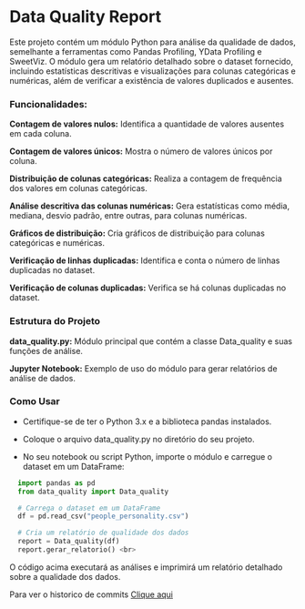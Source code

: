 # Data Quality Report
Este projeto contém um módulo Python para análise da qualidade de dados, semelhante a ferramentas como Pandas Profiling, YData Profiling e SweetViz. O módulo gera um relatório detalhado sobre o dataset fornecido, incluindo estatísticas descritivas e visualizações para colunas categóricas e numéricas, além de verificar a existência de valores duplicados e ausentes.

### Funcionalidades:

  **Contagem de valores nulos:** Identifica a quantidade de valores ausentes em cada coluna. <br>
  
  **Contagem de valores únicos:** Mostra o número de valores únicos por coluna.<br>

  **Distribuição de colunas categóricas:** Realiza a contagem de frequência dos valores em colunas categóricas.<br>

  **Análise descritiva das colunas numéricas:** Gera estatísticas como média, mediana, desvio padrão, entre outras, para colunas numéricas.<br>

  **Gráficos de distribuição:** Cria gráficos de distribuição para colunas categóricas e numéricas.<br>

  **Verificação de linhas duplicadas:** Identifica e conta o número de linhas duplicadas no dataset.<br>

  **Verificação de colunas duplicadas:** Verifica se há colunas duplicadas no dataset.<br>

### Estrutura do Projeto

  **data_quality.py:** Módulo principal que contém a classe Data_quality e suas funções de análise.<br>

  **Jupyter Notebook:** Exemplo de uso do módulo para gerar relatórios de análise de dados.<br>

### Como Usar

  - Certifique-se de ter o Python 3.x e a biblioteca pandas instalados.<br>

  - Coloque o arquivo data_quality.py no diretório do seu projeto.<br>

  - No seu notebook ou script Python, importe o módulo e carregue o dataset em um DataFrame:<br>
  ```python
    import pandas as pd
    from data_quality import Data_quality

    # Carrega o dataset em um DataFrame
    df = pd.read_csv("people_personality.csv")

    # Cria um relatório de qualidade dos dados
    report = Data_quality(df)
    report.gerar_relatorio() <br>
```
    
O código acima executará as análises e imprimirá um relatório detalhado sobre a qualidade dos dados.

Para ver o historico de commits
<a target="_blank" href="https://github.com/amandalmeida2/Data_quality/blob/main/Historico%20de%20commits.png" >Clique aqui</a> 
